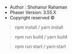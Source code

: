 - Author : Shohanur Rahaman 
- Phaser Version: 3.55.X
- Copyright reserved &copy;


> npm install / yarn install

> npm run build / yarn build

> npm run start / yarn start

